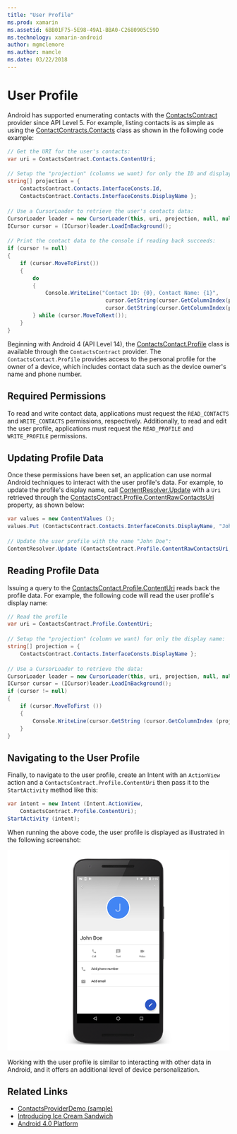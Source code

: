 ```yaml
---
title: "User Profile"
ms.prod: xamarin
ms.assetid: 6BB01F75-5E98-49A1-BBA0-C2680905C59D
ms.technology: xamarin-android
author: mgmclemore
ms.author: mamcle
ms.date: 03/22/2018
---
```


# User Profile

Android has supported enumerating contacts with the
[ContactsContract](https://developer.xamarin.com/api/type/Android.Provider.ContactsContract/)
provider since API Level 5. For example, listing contacts is as simple
as using the
[ContactContracts.Contacts](https://developer.xamarin.com/api/type/Android.Provider.ContactsContract+Contacts/)
class as shown in the following code example:

```csharp
// Get the URI for the user's contacts:
var uri = ContactsContract.Contacts.ContentUri;

// Setup the "projection" (columns we want) for only the ID and display name:
string[] projection = {
    ContactsContract.Contacts.InterfaceConsts.Id, 
    ContactsContract.Contacts.InterfaceConsts.DisplayName };

// Use a CursorLoader to retrieve the user's contacts data:
CursorLoader loader = new CursorLoader(this, uri, projection, null, null, null);
ICursor cursor = (ICursor)loader.LoadInBackground();

// Print the contact data to the console if reading back succeeds:
if (cursor != null)
{
    if (cursor.MoveToFirst())
    {
        do
        {
            Console.WriteLine("Contact ID: {0}, Contact Name: {1}",
                               cursor.GetString(cursor.GetColumnIndex(projection[0])),
                               cursor.GetString(cursor.GetColumnIndex(projection[1])));
        } while (cursor.MoveToNext());
    }
}
```

Beginning with Android 4 (API Level 14), the
[ContactsContact.Profile](https://developer.xamarin.com/api/type/Android.Provider.ContactsContract+Profile/)
class is available through the `ContactsContract` provider. The
`ContactsContact.Profile` provides access to the personal profile for
the owner of a device, which includes contact data such as the device
owner's name and phone number.


## Required Permissions

To read and write contact data, applications must request the
`READ_CONTACTS` and `WRITE_CONTACTS` permissions, respectively.
Additionally, to read and edit the user profile, applications must
request the `READ_PROFILE` and `WRITE_PROFILE` permissions.


## Updating Profile Data

Once these permissions have been set, an application can use normal
Android techniques to interact with the user profile's data. For
example, to update the profile's display name, call
[ContentResolver.Update](https://developer.xamarin.com/api/member/Android.Content.ContentResolver.Update)
with a `Uri` retrieved through the
[ContactsContract.Profile.ContentRawContactsUri](https://developer.xamarin.com/api/property/Android.Provider.ContactsContract+Profile.ContentRawContactsUri/)
property, as shown below:

```csharp
var values = new ContentValues ();
values.Put (ContactsContract.Contacts.InterfaceConsts.DisplayName, "John Doe");

// Update the user profile with the name "John Doe":
ContentResolver.Update (ContactsContract.Profile.ContentRawContactsUri, values, null, null);
```

## Reading Profile Data

Issuing a query to the
[ContactsContact.Profile.ContentUri](https://developer.xamarin.com/api/property/Android.Provider.ContactsContract+Profile.ContentUri/)
reads back the profile data. For example, the following code will read
the user profile's display name:

```csharp
// Read the profile
var uri = ContactsContract.Profile.ContentUri;

// Setup the "projection" (column we want) for only the display name:
string[] projection = {
    ContactsContract.Contacts.InterfaceConsts.DisplayName };

// Use a CursorLoader to retrieve the data:
CursorLoader loader = new CursorLoader(this, uri, projection, null, null, null);
ICursor cursor = (ICursor)loader.LoadInBackground();
if (cursor != null)
{
    if (cursor.MoveToFirst ())
    {
        Console.WriteLine(cursor.GetString (cursor.GetColumnIndex (projection [0])));
    }
}
```

## Navigating to the User Profile

Finally, to navigate to the user profile, create an Intent with an
`ActionView` action and a `ContactsContract.Profile.ContentUri` then
pass it to the `StartActivity` method like this:

```csharp
var intent = new Intent (Intent.ActionView,
    ContactsContract.Profile.ContentUri);           
StartActivity (intent);
```

When running the above code, the user profile is displayed as
illustrated in the following screenshot:

[![Screenshot of profile displaying the John Doe user profile](user-profile-images/01-profile-screen-sml.png)](user-profile-images/01-profile-screen.png#lightbox)

Working with the user profile is similar to interacting with other data
in Android, and it offers an additional level of device personalization.



## Related Links

- [ContactsProviderDemo (sample)](https://developer.xamarin.com/samples/monodroid/ContactsProviderDemo/)
- [Introducing Ice Cream Sandwich](http://www.android.com/about/ice-cream-sandwich/)
- [Android 4.0 Platform](http://developer.android.com/sdk/android-4.0.html)
